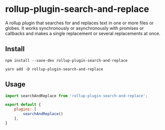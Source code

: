 # rollup-plugin-search-and-replace
A rollup plugin that searches for and replaces text in one or more files or globes. It works synchronously or asynchronously with promises or callbacks and makes a single replacement or several replacements at once.

## Install

```shell
npm install --save-dev rollup-plugin-search-and-replace
```
```shell
yarn add -D rollup-plugin-search-and-replace
```

## Usage
```javascript
import searchAndReplace from 'rollup-plugin-search-and-replace';

export default {
    plugins: [
        searchAndReplace()
    ],
}
```
